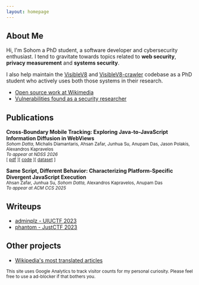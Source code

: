 ```yaml
---
layout: homepage
---
```


## About Me

Hi, I'm Sohom a PhD student, a software developer and cybersecurity enthusiast. I tend to gravitate towards topics related to **web security**, **privacy measurement** and **systems security**.

I also help maintain the [VisibleV8](https://github.com/wspr-ncsu/visiblev8) and [VisibleV8-crawler](https://github.com/wspr-ncsu/visiblev8-crawler) codebase as a PhD student who actively uses both those systems in their research.

- [Open source work at Wikimedia](./open-source)
- [Vulnerabilities found as a security researcher](./vulns)

## Publications

**Cross-Boundary Mobile Tracking: Exploring Java-to-JavaScript Information Diffusion in WebViews**<br>
<small>*Sohom Datta*, Michalis Diamantaris, Ahsan Zafar, Junhua Su, Anupam Das, Jason Polakis, Alexandros Kapravelos</small><br>
<small>*To appear at NDSS 2026*</small><br>
<small>[ [pdf](./paper/ndss26-summer-final910.pdf) ][ [code](https://github.com/wspr-ncsu/webviewtracer) ][ [dataset](https://datadryad.org/dataset/doi:10.5061/dryad.05qfttffz) ]</small>

**Same Script, Different Behavior: Characterizing Platform-Specific Divergent JavaScript Execution**<br>
<small>Ahsan Zafar, Junhua Su, *Sohom Datta*, Alexandros Kapravelos, Anupam Das</small><br>
<small>*To appear at ACM CCS 2025*</small>

<!--
* (During undergraduate studies) Shetty, Nisha P.; Muniyal, Balachandra; Dokania, Akshat; **Datta, Sohom**; Gandluri, Manas Subramanyam; Maben, Leander Melroy; Priyanshu, Aman (2023-09-28). ["Guarding Your Social Circle: Strategies to Protect Key Connections and Edge Importance"](https://www.hindawi.com/journals/scn/2023/2548962/). *Security and Communication Networks*. **2023**: e2548962. [doi](https://en.wikipedia.org/wiki/Doi_(identifier) "Doi (identifier)"):[10.1155/2023/2548962](https://doi.org/10.1155%2F2023%2F2548962). [ISSN](https://en.wikipedia.org/wiki/ISSN_(identifier) "ISSN (identifier)") [1939-0114](https://www.worldcat.org/issn/1939-0114) -->


## Writeups

* [adminplz - UIUCTF 2023](./writeups/adminplz)
* [phantom - JustCTF 2023](./writeups/phantom)

## Other projects

* [Wikipedia's most translated articles](./most-translated-articles-on-wikipedia/pretty.html)

<small>This site uses Google Analytics to track visitor counts for my personal curiosity. Please feel free to use a ad-blocker if that bothers you.</small>